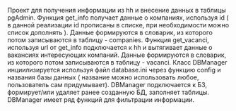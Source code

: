 Проект для получения информации из hh и внесение данных в таблицы pgAdmin.
Функция get_info получает данные о компаниях, используя id ( в данной реализации id прописаны в списке, при необходимости можно список дополнять ).
Данные формируются в словарик, из которого потом записываются в таблицу - companies.
Функция get_vacanci, используя url от get_info подключается к hh и вытягивает данные о вакансиях интересующих компаний. 
Данные формируются в словарик, из которого потом записываются в таблицу - vacanci.
Класс DBManager инциилизируется используя файл database.ini через функцию config и названия базы данных ( название можно использовать любое, пользователь сам придумывает). 
DBManager подключается к БЗ, формирует/или удаляет ранее созданную БД, заполняет таблицы.
DBManager имеет ряд функций для фильтрации информации.
